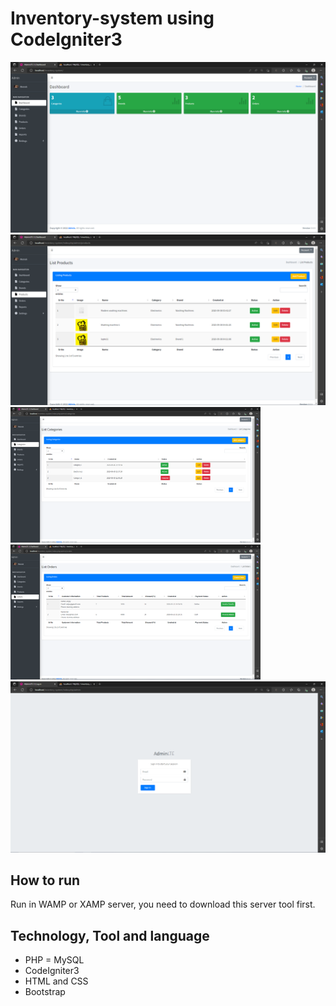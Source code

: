 # Inventory-system using CodeIgniter3
![](image/admin_2.PNG)
![](image/admin_4.PNG)
<img alt="pic2" width="400" src="image/admin_3.PNG" style="padding-right:10px;"/>
<img alt="pic3" width="400" src="image/admin_5.PNG" style="padding-right:10px;"/>
![](image/admin_1.PNG)

## How to run
Run in WAMP or XAMP server, you need to download this server tool first.

## Technology, Tool and language
- PHP
= MySQL
- CodeIgniter3
- HTML and CSS
- Bootstrap
